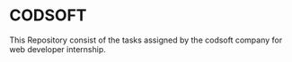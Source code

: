 # CODSOFT
This Repository consist of the tasks assigned by the codsoft company for web developer internship.
